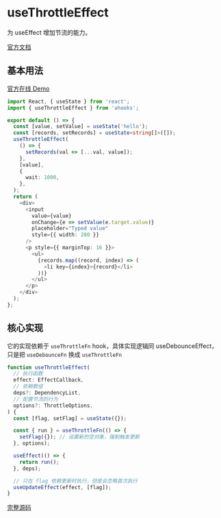 # useThrottleEffect

为 useEffect 增加节流的能力。

[官方文档](https://ahooks.js.org/zh-CN/hooks/use-throttle-effect)

## 基本用法

[官方在线 Demo](https://ahooks.js.org/~demos/usethrottleeffect-demo1/)

```ts
import React, { useState } from 'react';
import { useThrottleEffect } from 'ahooks';

export default () => {
  const [value, setValue] = useState('hello');
  const [records, setRecords] = useState<string[]>([]);
  useThrottleEffect(
    () => {
      setRecords(val => [...val, value]);
    },
    [value],
    {
      wait: 1000,
    },
  );
  return (
    <div>
      <input
        value={value}
        onChange={e => setValue(e.target.value)}
        placeholder="Typed value"
        style={{ width: 280 }}
      />
      <p style={{ marginTop: 16 }}>
        <ul>
          {records.map((record, index) => (
            <li key={index}>{record}</li>
          ))}
        </ul>
      </p>
    </div>
  );
};
```

## 核心实现

它的实现依赖于 `useThrottleFn` hook，具体实现逻辑同 useDebounceEffect，只是把 `useDebounceFn` 换成 `useThrottleFn`

```ts
function useThrottleEffect(
  // 执行函数
  effect: EffectCallback,
  // 依赖数组
  deps?: DependencyList,
  // 配置节流的行为
  options?: ThrottleOptions,
) {
  const [flag, setFlag] = useState({});

  const { run } = useThrottleFn(() => {
    setFlag({}); // 设置新的空对象，强制触发更新
  }, options);

  useEffect(() => {
    return run();
  }, deps);

  // 只在 flag 依赖更新时执行，但是会忽略首次执行
  useUpdateEffect(effect, [flag]);
}
```

[完整源码](https://github.com/alibaba/hooks/blob/v3.7.4/packages/hooks/src/useThrottleEffect/index.ts)
